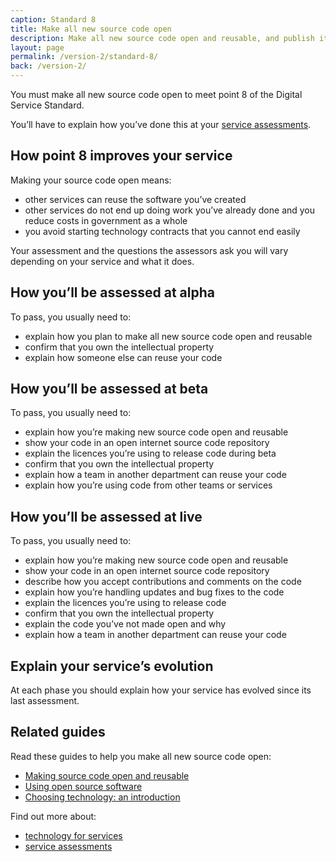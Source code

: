 ```yaml
---
caption: Standard 8
title: Make all new source code open
description: Make all new source code open and reusable, and publish it under appropriate licences (or provide a convincing explanation as to why this cannot be done for specific subsets of the source code).
layout: page
permalink: /version-2/standard-8/
back: /version-2/
---
```


You must make all new source code open to meet point 8 of the Digital Service Standard.

You’ll have to explain how you’ve done this at your [service assessments](https://www.gov.uk/service-manual/service-assessments/how-service-assessments-work).

## How point 8 improves your service

Making your source code open means:

- other services can reuse the software you’ve created
- other services do not end up doing work you’ve already done and you reduce costs in government as a whole
- you avoid starting technology contracts that you cannot end easily

Your assessment and the questions the assessors ask you will vary depending on your service and what it does.

## How you’ll be assessed at alpha

To pass, you usually need to:

- explain how you plan to make all new source code open and reusable
- confirm that you own the intellectual property
- explain how someone else can reuse your code

## How you’ll be assessed at beta

To pass, you usually need to:

- explain how you’re making new source code open and reusable
- show your code in an open internet source code repository
- explain the licences you’re using to release code during beta
- confirm that you own the intellectual property
- explain how a team in another department can reuse your code
- explain how you’re using code from other teams or services

## How you’ll be assessed at live

To pass, you usually need to:

- explain how you’re making new source code open and reusable
- show your code in an open internet source code repository
- describe how you accept contributions and comments on the code
- explain how you’re handling updates and bug fixes to the code
- explain the licences you’re using to release code
- confirm that you own the intellectual property
- explain the code you’ve not made open and why
- explain how a team in another department can reuse your code

## Explain your service’s evolution

At each phase you should explain how your service has evolved since its last assessment.

## Related guides

Read these guides to help you make all new source code open:

- [Making source code open and reusable](https://www.gov.uk/service-manual/technology/making-source-code-open-and-reusable)
- [Using open source software](https://www.gov.uk/service-manual/making-software/open-source.html)
- [Choosing technology: an introduction](https://www.gov.uk/service-manual/technology/choosing-technology-an-introduction)

Find out more about:

- [technology for services](https://www.gov.uk/service-manual/technology)
- [service assessments](https://www.gov.uk/service-manual/service-assessments)
